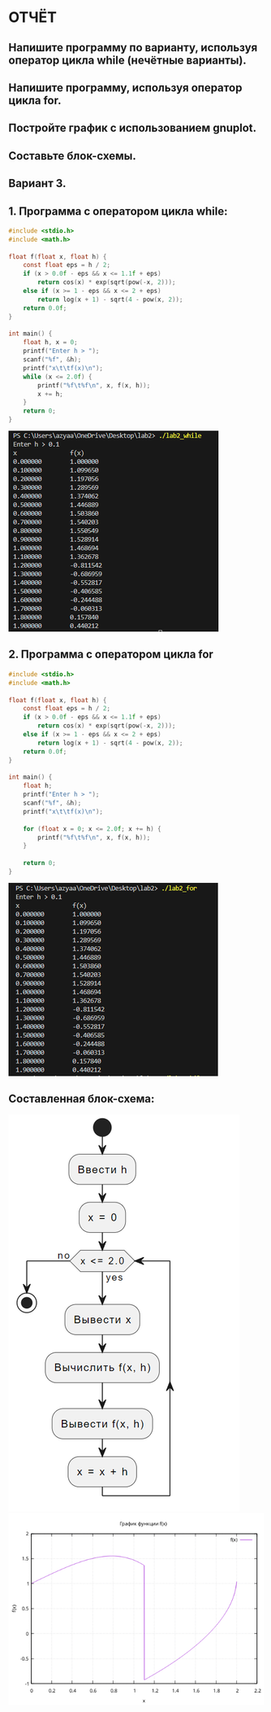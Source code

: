 # ОТЧЁТ
## Напишите программу по варианту, используя оператор цикла while (нечётные варианты).
## Напишите программу, используя оператор цикла for.
## Постройте график с использованием gnuplot.
## Составьте блок-схемы.
## Вариант 3.
## 1. Программа с оператором цикла while:
```c
#include <stdio.h>
#include <math.h>

float f(float x, float h) {
    const float eps = h / 2;
    if (x > 0.0f - eps && x <= 1.1f + eps)
        return cos(x) * exp(sqrt(pow(-x, 2)));
    else if (x >= 1 - eps && x <= 2 + eps)
        return log(x + 1) - sqrt(4 - pow(x, 2));
    return 0.0f;
}

int main() {
    float h, x = 0;
    printf("Enter h > ");
    scanf("%f", &h);
    printf("x\t\tf(x)\n");
    while (x <= 2.0f) {
        printf("%f\t%f\n", x, f(x, h));
        x += h;
    }
    return 0;
}
```
![screenshot](image.png)
## 2. Программа с оператором цикла for
```c
#include <stdio.h>
#include <math.h>

float f(float x, float h) {
    const float eps = h / 2;
    if (x > 0.0f - eps && x <= 1.1f + eps)
        return cos(x) * exp(sqrt(pow(-x, 2)));
    else if (x >= 1 - eps && x <= 2 + eps)
        return log(x + 1) - sqrt(4 - pow(x, 2));
    return 0.0f;
}

int main() {
    float h;
    printf("Enter h > ");
    scanf("%f", &h);
    printf("x\t\tf(x)\n");
    
    for (float x = 0; x <= 2.0f; x += h) {
        printf("%f\t%f\n", x, f(x, h));
    }
    
    return 0;
}
```
![screenshot1](image-1.png)
## Составленная блок-схема:
![screenshot1](image-2.png)
![screenshot2](image-3.png)

